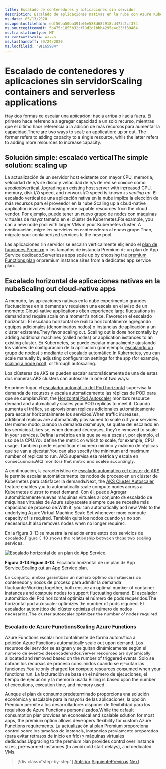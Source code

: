 ```yaml
---
title: Escalado de contenedores y aplicaciones sin servidor
description: Escalado de aplicaciones nativas en la nube con Azure Kubernetes Service para satisfacer la demanda de los usuarios.
ms.date: 05/13/2020
ms.openlocfilehash: edf56ba50ba391e06e588d682918cd473a2cf374
ms.sourcegitcommit: 5b475c1855b32cf78d2d1bbb4295e4c236f39464
ms.translationtype: MT
ms.contentlocale: es-ES
ms.lasthandoff: 09/24/2020
ms.locfileid: "91165984"
---
```

# <a name="scaling-containers-and-serverless-applications"></a><span data-ttu-id="81623-103">Escalado de contenedores y aplicaciones sin servidor</span><span class="sxs-lookup"><span data-stu-id="81623-103">Scaling containers and serverless applications</span></span>

<span data-ttu-id="81623-104">Hay dos formas de escalar una aplicación: hacia arriba o hacia fuera. El primero hace referencia a agregar capacidad a un solo recurso, mientras que el último hace referencia a la adición de más recursos para aumentar la capacidad.</span><span class="sxs-lookup"><span data-stu-id="81623-104">There are two ways to scale an application: up or out. The former refers to adding capacity to a single resource, while the latter refers to adding more resources to increase capacity.</span></span>

## <a name="the-simple-solution-scaling-up"></a><span data-ttu-id="81623-105">Solución simple: escalado vertical</span><span class="sxs-lookup"><span data-stu-id="81623-105">The simple solution: scaling up</span></span>

<span data-ttu-id="81623-106">La actualización de un servidor host existente con mayor CPU, memoria, velocidad de e/s de disco y velocidad de e/s de red se conoce como *escalado*vertical.</span><span class="sxs-lookup"><span data-stu-id="81623-106">Upgrading an existing host server with increased CPU, memory, disk I/O speed, and network I/O speed is known as *scaling up*.</span></span> <span data-ttu-id="81623-107">El escalado vertical de una aplicación nativa en la nube implica la elección de más recursos para el proveedor en la nube.</span><span class="sxs-lookup"><span data-stu-id="81623-107">Scaling up a cloud-native application involves choosing more capable resources from the cloud vendor.</span></span> <span data-ttu-id="81623-108">Por ejemplo, puede tener un nuevo grupo de nodos con máquinas virtuales de mayor tamaño en el clúster de Kubernetes.</span><span class="sxs-lookup"><span data-stu-id="81623-108">For example, you can a new node pool with larger VMs in your Kubernetes cluster.</span></span> <span data-ttu-id="81623-109">A continuación, migre los servicios en contenedores al nuevo grupo.</span><span class="sxs-lookup"><span data-stu-id="81623-109">Then, migrate your containerized services to the new pool.</span></span>

<span data-ttu-id="81623-110">Las aplicaciones sin servidor se escalan verticalmente eligiendo el [plan de funciones Premium](/azure/azure-functions/functions-scale) o los tamaños de instancia Premium de un plan de App Service dedicado.</span><span class="sxs-lookup"><span data-stu-id="81623-110">Serverless apps scale up by choosing the [premium Functions plan](/azure/azure-functions/functions-scale) or premium instance sizes from a dedicated app service plan.</span></span>

## <a name="scaling-out-cloud-native-apps"></a><span data-ttu-id="81623-111">Escalado horizontal de aplicaciones nativas en la nube</span><span class="sxs-lookup"><span data-stu-id="81623-111">Scaling out cloud-native apps</span></span>

<span data-ttu-id="81623-112">A menudo, las aplicaciones nativas en la nube experimentan grandes fluctuaciones en la demanda y requieren una escala en el aviso de un momento.</span><span class="sxs-lookup"><span data-stu-id="81623-112">Cloud-native applications often experience large fluctuations in demand and require scale on a moment's notice.</span></span> <span data-ttu-id="81623-113">Favorecen el escalado horizontal. El escalado horizontal se realiza horizontalmente agregando equipos adicionales (denominados nodos) o instancias de aplicación a un clúster existente.</span><span class="sxs-lookup"><span data-stu-id="81623-113">They favor scaling out. Scaling out is done horizontally by adding additional machines (called nodes) or application instances to an existing cluster.</span></span> <span data-ttu-id="81623-114">En Kubernetes, se puede escalar manualmente ajustando los valores de configuración de la aplicación (por ejemplo, [escalando un grupo de nodos](/azure/aks/use-multiple-node-pools#scale-a-node-pool-manually)) o mediante el escalado automático.</span><span class="sxs-lookup"><span data-stu-id="81623-114">In Kubernetes, you can scale manually by adjusting configuration settings for the app (for example, [scaling a node pool](/azure/aks/use-multiple-node-pools#scale-a-node-pool-manually)), or through autoscaling.</span></span>

<span data-ttu-id="81623-115">Los clústeres de AKS se pueden escalar automáticamente de una de estas dos maneras:</span><span class="sxs-lookup"><span data-stu-id="81623-115">AKS clusters can autoscale in one of two ways:</span></span>

<span data-ttu-id="81623-116">En primer lugar, el [escalador automático del Pod horizontal](/azure/aks/tutorial-kubernetes-scale#autoscale-pods) supervisa la demanda de recursos y escala automáticamente las réplicas de POD para que se cumplan.</span><span class="sxs-lookup"><span data-stu-id="81623-116">First, the [Horizontal Pod Autoscaler](/azure/aks/tutorial-kubernetes-scale#autoscale-pods) monitors resource demand and automatically scales your POD replicas to meet it.</span></span> <span data-ttu-id="81623-117">Cuando aumenta el tráfico, se aprovisionan réplicas adicionales automáticamente para escalar horizontalmente los servicios.</span><span class="sxs-lookup"><span data-stu-id="81623-117">When traffic increases, additional replicas are automatically provisioned to scale out your services.</span></span> <span data-ttu-id="81623-118">Del mismo modo, cuando la demanda disminuye, se quitan del escalado en los servicios.</span><span class="sxs-lookup"><span data-stu-id="81623-118">Likewise, when demand decreases, they're removed to scale-in your services.</span></span> <span data-ttu-id="81623-119">Defina la métrica en la que se va a escalar, por ejemplo, el uso de la CPU.</span><span class="sxs-lookup"><span data-stu-id="81623-119">You define the metric on which to scale, for example, CPU usage.</span></span> <span data-ttu-id="81623-120">También puede especificar el número mínimo y máximo de réplicas que se van a ejecutar.</span><span class="sxs-lookup"><span data-stu-id="81623-120">You can also specify the minimum and maximum number of replicas to run.</span></span> <span data-ttu-id="81623-121">AKS supervisa esa métrica y escala en consecuencia.</span><span class="sxs-lookup"><span data-stu-id="81623-121">AKS monitors that metric and scales accordingly.</span></span>

<span data-ttu-id="81623-122">A continuación, la característica de [escalado automático del clúster de AKS](/azure/aks/cluster-autoscaler) le permite escalar automáticamente los nodos de proceso en un clúster de Kubernetes para satisfacer la demanda.</span><span class="sxs-lookup"><span data-stu-id="81623-122">Next, the [AKS Cluster Autoscaler](/azure/aks/cluster-autoscaler) feature enables you to automatically scale compute nodes across a Kubernetes cluster to meet demand.</span></span> <span data-ttu-id="81623-123">Con él, puede Agregar automáticamente nuevas máquinas virtuales al conjunto de escalado de máquinas virtuales de Azure subyacente siempre que se necesite más capacidad de proceso de.</span><span class="sxs-lookup"><span data-stu-id="81623-123">With it, you can automatically add new VMs to the underlying Azure Virtual Machine Scale Set whenever more compute capacity of is required.</span></span> <span data-ttu-id="81623-124">También quita los nodos cuando ya no son necesarios.</span><span class="sxs-lookup"><span data-stu-id="81623-124">It also removes nodes when no longer required.</span></span>

<span data-ttu-id="81623-125">En la figura 3-13 se muestra la relación entre estos dos servicios de escalado.</span><span class="sxs-lookup"><span data-stu-id="81623-125">Figure 3-13 shows the relationship between these two scaling services.</span></span>

![Escalado horizontal de un plan de App Service.](./media/aks-cluster-autoscaler.png)

<span data-ttu-id="81623-127">**Figura 3-13**.</span><span class="sxs-lookup"><span data-stu-id="81623-127">**Figure 3-13**.</span></span> <span data-ttu-id="81623-128">Escalado horizontal de un plan de App Service.</span><span class="sxs-lookup"><span data-stu-id="81623-128">Scaling out an App Service plan.</span></span>

<span data-ttu-id="81623-129">En conjunto, ambos garantizan un número óptimo de instancias de contenedor y nodos de proceso para admitir la demanda fluctuante.</span><span class="sxs-lookup"><span data-stu-id="81623-129">Working together, both ensure an optimal number of container instances and compute nodes to support fluctuating demand.</span></span> <span data-ttu-id="81623-130">El escalador automático del Pod horizontal optimiza el número de pods requeridos.</span><span class="sxs-lookup"><span data-stu-id="81623-130">The horizontal pod autoscaler optimizes the number of pods required.</span></span> <span data-ttu-id="81623-131">El escalador automático del clúster optimiza el número de nodos necesarios.</span><span class="sxs-lookup"><span data-stu-id="81623-131">The cluster autoscaler optimizes the number of nodes required.</span></span>

### <a name="scaling-azure-functions"></a><span data-ttu-id="81623-132">Escalado de Azure Functions</span><span class="sxs-lookup"><span data-stu-id="81623-132">Scaling Azure Functions</span></span>

<span data-ttu-id="81623-133">Azure Functions escalar horizontalmente de forma automática a petición.</span><span class="sxs-lookup"><span data-stu-id="81623-133">Azure Functions automatically scale out upon demand.</span></span> <span data-ttu-id="81623-134">Los recursos del servidor se asignan y se quitan dinámicamente según el número de eventos desencadenados.</span><span class="sxs-lookup"><span data-stu-id="81623-134">Server resources are dynamically allocated and removed based on the number of triggered events.</span></span> <span data-ttu-id="81623-135">Solo se cobran los recursos de proceso consumidos cuando se ejecutan las funciones.</span><span class="sxs-lookup"><span data-stu-id="81623-135">You're only charged for compute resources consumed when your functions run.</span></span> <span data-ttu-id="81623-136">La facturación se basa en el número de ejecuciones, el tiempo de ejecución y la memoria usada.</span><span class="sxs-lookup"><span data-stu-id="81623-136">Billing is based upon the number of executions, execution time, and memory used.</span></span>

<span data-ttu-id="81623-137">Aunque el plan de consumo predeterminado proporciona una solución económica y escalable para la mayoría de las aplicaciones, la opción Premium permite a los desarrolladores disponer de flexibilidad para los requisitos de Azure Functions personalizados.</span><span class="sxs-lookup"><span data-stu-id="81623-137">While the default consumption plan provides an economical and scalable solution for most apps, the premium option allows developers flexibility for custom Azure Functions requirements.</span></span> <span data-ttu-id="81623-138">La actualización al plan Premium proporciona control sobre los tamaños de instancia, instancias previamente preparadas (para evitar retrasos de inicio en frío) y máquinas virtuales dedicadas.</span><span class="sxs-lookup"><span data-stu-id="81623-138">Upgrading to the premium plan provides control over instance sizes, pre-warmed instances (to avoid cold start delays), and dedicated VMs.</span></span>

>[!div class="step-by-step"]
><span data-ttu-id="81623-139">[Anterior](deploy-containers-azure.md)
>[Siguiente](other-deployment-options.md)</span><span class="sxs-lookup"><span data-stu-id="81623-139">[Previous](deploy-containers-azure.md)
[Next](other-deployment-options.md)</span></span>
